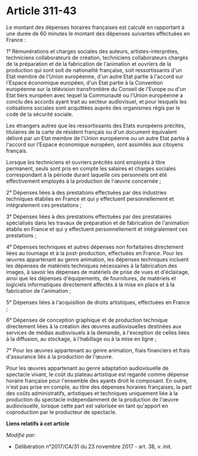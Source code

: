# Article 311-43

Le montant des dépenses horaires françaises est calculé en rapportant à une durée de 60 minutes le montant des dépenses
suivantes effectuées en France :

1° Rémunérations et charges sociales des auteurs, artistes-interprètes, techniciens collaborateurs de création, techniciens
collaborateurs chargés de la préparation et de la fabrication de l'animation et ouvriers de la production qui sont soit de
nationalité française, soit ressortissants d'un Etat membre de l'Union européenne, d'un autre Etat partie à l'accord sur
l'Espace économique européen, d'un Etat partie à la Convention européenne sur la télévision transfrontière du Conseil de
l'Europe ou d'un Etat tiers européen avec lequel la Communauté ou l'Union européenne a conclu des accords ayant trait au
secteur audiovisuel, et pour lesquels les cotisations sociales sont acquittées auprès des organismes régis par le code de la
sécurité sociale.

Les étrangers autres que les ressortissants des Etats européens précités, titulaires de la carte de résident français ou d'un
document équivalent délivré par un Etat membre de l'Union européenne ou un autre Etat partie à l'accord sur l'Espace
économique européen, sont assimilés aux citoyens français.

Lorsque les techniciens et ouvriers précités sont employés à titre permanent, seuls sont pris en compte les salaires et
charges sociales correspondant à la période durant laquelle ces personnels ont été effectivement employés à la production de
l'œuvre concernée ;

2° Dépenses liées à des prestations effectuées par des industries techniques établies en France et qui y effectuent
personnellement et intégralement ces prestations ;

3° Dépenses liées à des prestations effectuées par des prestataires spécialisés dans les travaux de préparation et de
fabrication de l'animation établis en France et qui y effectuent personnellement et intégralement ces prestations ;

4° Dépenses techniques et autres dépenses non forfaitaires directement liées au tournage et à la post-production, effectuées
en France. Pour les œuvres appartenant au genre animation, les dépenses techniques incluent les dépenses de matériels
techniques nécessaires à la fabrication des images, à savoir les dépenses de matériels de prise de vues et d'éclairage, ainsi
que les dépenses d'équipements, de fournitures, de matériels et logiciels informatiques directement affectés à la mise en
place et à la fabrication de l'animation ;

5° Dépenses liées à l'acquisition de droits artistiques, effectuées en France ;

6° Dépenses de conception graphique et de production technique directement liées à la création des œuvres audiovisuelles
destinées aux services de médias audiovisuels à la demande, à l'exception de celles liées à la diffusion, au stockage, à
l'habillage ou à la mise en ligne ;

7° Pour les œuvres appartenant au genre animation, frais financiers et frais d'assurance liés à la production de l'œuvre.

Pour les œuvres appartenant au genre adaptation audiovisuelle de spectacle vivant, le coût du plateau artistique est regardé
comme dépense horaire française pour l'ensemble des ayants droit le composant. En outre, n'est pas prise en compte, au titre
des dépenses horaires françaises, la part des coûts administratifs, artistiques et techniques uniquement liée à la production
du spectacle indépendamment de la production de l'œuvre audiovisuelle, lorsque cette part est valorisée en tant qu'apport en
coproduction par le producteur de spectacle.

**Liens relatifs à cet article**

_Modifié par_:

  - Délibération n°2017/CA/31 du 23 novembre 2017 - art. 38, v. init.
